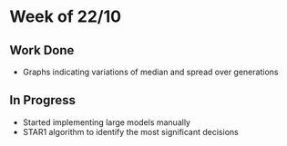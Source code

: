 # Week of 22/10

## Work Done
- Graphs indicating variations of median and spread over generations

## In Progress
- Started implementing large models manually
- STAR1 algorithm to identify the most significant decisions

